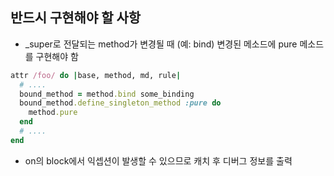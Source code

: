 

반드시 구현해야 할 사항
----
* _super로 전달되는 method가 변경될 때
  (예: bind)
  변경된 메소드에 pure 메소드를 구현해야 함

 ```rb
 attr /foo/ do |base, method, md, rule|
   # ....
   bound_method = method.bind some_binding
   bound_method.define_singleton_method :pure do
     method.pure
   end
   # ....
 end
  ```
* on의 block에서 익셉션이 발생할 수 있으므로 캐치 후 디버그 정보를 출력


